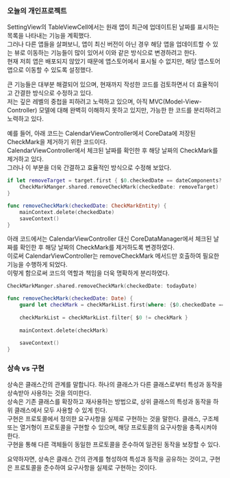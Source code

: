 ### 오늘의 개인프로젝트

SettingView의 TableViewCell에서는 원래 앱이 최근에 업데이트된 날짜를 표시하는 목록을 나타내는 기능을 계획했다.<br>
그러나 다른 앱들을 살펴보니, 앱이 최신 버전이 아닌 경우 해당 앱을 업데이트할 수 있는 뷰로 이동하는 기능들이 많이 있어서 이와 같은 방식으로 변경하려고 한다.<br>
현재 저희 앱은 배포되지 않았기 때문에 앱스토어에서 표시될 수 없지만, 해당 앱스토어 앱으로 이동할 수 있도록 설정했다.<br>

큰 기능들은 대부분 해결되어 있으며, 현재까지 작성한 코드를 검토하면서 더 효율적이고 간결한 방식으로 수정하고 있다.<br>
저는 깊은 레벨의 중첩을 피하려고 노력하고 있으며, 아직 MVC(Model-View-Controller) 모델에 대해 완벽히 이해하지 못하고 있지만, 가능한 한 코드를 분리하려고 노력하고 있다.<br>

예를 들어, 아래 코드는 CalendarViewController에서 CoreData에 저장된 CheckMark을 제거하기 위한 코드이다.<br>
CalendarViewController에서 체크된 날짜를 확인한 후 해당 날짜의 CheckMark를 제거하고 있다.<br>
그러나 이 부분을 더욱 간결하고 효율적인 방식으로 수정해 보았다.<br>

```swift
if let removeTarget = target.first { $0.checkedDate == dateComponents?.date} {
    CheckMarkManger.shared.removeCheckMark(checkedDate: removeTarget)
}

func removeCheckMark(checkedDate: CheckMarkEntity) {
    mainContext.delete(checkedDate)
    saveContext()
}

```
아래 코드에서는 CalendarViewController 대신 CoreDataManager에서 체크된 날짜를 확인한 후 해당 날짜의 CheckMark를 제거하도록 변경하였다.<br>
이로써 CalendarViewController는 removeCheckMark 메서드만 호출하여 필요한 기능을 수행하게 되었다.<br>
이렇게 함으로써 코드의 역할과 책임을 더욱 명확하게 분리하였다.<br>
```swift
CheckMarkManger.shared.removeCheckMark(checkedDate: todayDate)

func removeCheckMark(checkedDate: Date) {
    guard let checkMark = checkMarkList.first(where: {$0.checkedDate == checkedDate}) else { return }
    
    checkMarkList = checkMarkList.filter{ $0 != checkMark }
    
    mainContext.delete(checkMark)
    
    saveContext()
}
```

### 상속 vs 구현
상속은 클래스간의 관계를 말합니다. 하나의 클래스가 다른 클래스로부터 특성과 동작을 상속받아 사용하는 것을 의미한다.<br>
상속은 기존 클래스를 확장하고 재사용하는 방법으로, 상위 클래스의 특성과 동작을 하위 클래스에서 모두 사용할 수 있게 힌다.<br>
구현은 프로토콜에서 정의한 요구사항을 실제로 구현하는 것을 말한다. 클래스, 구조체 또는 열거형이 프로토콜을 구현할 수 있으며, 해당 프로토콜의 요구사항을 충족시켜야 한다.<br>
구현을 통해 다른 객체들이 동일한 프로토콜을 준수하여 일관된 동작을 보장할 수 있다.<br>

요약하자면, 상속은 클래스 간의 관계를 형성하여 특성과 동작을 공유하는 것이고, 구현은 프로토콜을 준수하여 요구사항을 실제로 구현하는 것이다.<br>


